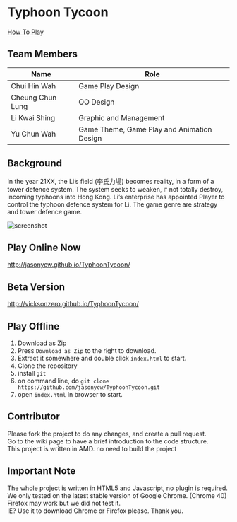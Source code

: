 # Typhoon Tycoon

[How To Play](https://github.com/jasonycw/TyphoonTycoon/wiki/Instructions-%7C-How-To-Play)

## Team Members
Name                | Role
--------------------|-----------
Chui Hin Wah        |Game Play Design
Cheung Chun Lung    |OO Design
Li Kwai Shing       |Graphic and Management
Yu Chun Wah         |Game Theme, Game Play and Animation Design

## Background
In the year 21XX, the Li’s field (李氏力場) becomes reality, in a form of a tower defence system. The system seeks to weaken, if not totally destroy, incoming typhoons into Hong Kong. Li’s enterprise has appointed Player to control the typhoon defence system for Li. The game genre are strategy and tower defence game.

<!-- ![screenshot](http://i.imgur.com/0QTJuur.png) -->
![screenshot](https://raw.githubusercontent.com/jasonycw/TyphoonTycoon/gh-pages/img/Screenshot_3.png)

## Play Online Now
http://jasonycw.github.io/TyphoonTycoon/

## Beta Version
http://vicksonzero.github.io/TyphoonTycoon/

## Play Offline
1. Download as Zip
  1. Press `Download as Zip` to the right to download.
  2. Extract it somewhere and double click `index.html` to start.
2. Clone the repository
  1. install `git`
  2. on command line, do `git clone https://github.com/jasonycw/TyphoonTycoon.git`
  3. open `index.html` in browser to start.

## Contributor
Please fork the project to do any changes, and create a pull request.  
Go to the wiki page to have a brief introduction to the code structure.  
This project is written in AMD. no need to build the project

## Important Note
The whole project is written in HTML5 and Javascript, no plugin is required.  
We only tested on the latest stable version of Google Chrome. (Chrome 40)  
Firefox may work but we did not test it.  
IE? Use it to download Chrome or Firefox please. Thank you.  
